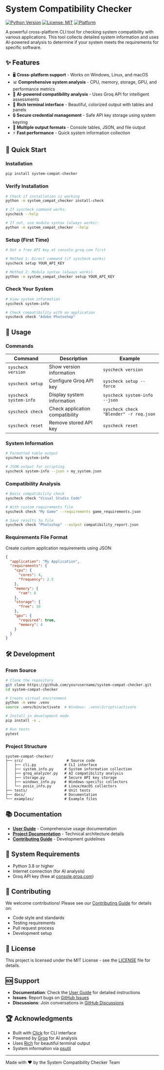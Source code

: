# System Compatibility Checker

[![Python Version](https://img.shields.io/badge/python-3.8%2B-blue.svg)](https://python.org)
[![License: MIT](https://img.shields.io/badge/License-MIT-yellow.svg)](https://opensource.org/licenses/MIT)
[![Platform](https://img.shields.io/badge/platform-Windows%20%7C%20Linux%20%7C%20macOS-lightgrey.svg)](https://github.com/yourusername/system-compat-checker)

A powerful cross-platform CLI tool for checking system compatibility with various applications. This tool collects detailed system information and uses AI-powered analysis to determine if your system meets the requirements for specific software.

## ✨ Features

- 🖥️ **Cross-platform support** - Works on Windows, Linux, and macOS
- 📊 **Comprehensive system analysis** - CPU, memory, storage, GPU, and performance metrics
- 🤖 **AI-powered compatibility analysis** - Uses Groq API for intelligent assessments
- 🎨 **Rich terminal interface** - Beautiful, colorized output with tables and panels
- 🔒 **Secure credential management** - Safe API key storage using system keyring
- 📄 **Multiple output formats** - Console tables, JSON, and file output
- ⚡ **Fast performance** - Quick system information collection

## 🚀 Quick Start

### Installation

```bash
pip install system-compat-checker
```

### Verify Installation

```bash
# Check if installation is working
python -m system_compat_checker install-check

# If syscheck command works:
syscheck --help

# If not, use module syntax (always works):
python -m system_compat_checker --help
```

### Setup (First Time)

```bash
# Get a free API key at console.groq.com first

# Method 1: Direct command (if syscheck works)
syscheck setup YOUR_API_KEY

# Method 2: Module syntax (always works)
python -m system_compat_checker setup YOUR_API_KEY
```

### Check Your System

```bash
# View system information
syscheck system-info

# Check compatibility with an application
syscheck check "Adobe Photoshop"
```

## 📖 Usage

### Commands

| Command | Description | Example |
|---------|-------------|---------|
| `syscheck version` | Show version information | `syscheck version` |
| `syscheck setup` | Configure Groq API key | `syscheck setup --force` |
| `syscheck system-info` | Display system information | `syscheck system-info --json` |
| `syscheck check` | Check application compatibility | `syscheck check "Blender" -r req.json` |
| `syscheck reset` | Remove stored API key | `syscheck reset` |

### System Information

```bash
# Formatted table output
syscheck system-info

# JSON output for scripting
syscheck system-info --json > my_system.json
```

### Compatibility Analysis

```bash
# Basic compatibility check
syscheck check "Visual Studio Code"

# With custom requirements file
syscheck check "My Game" --requirements game_requirements.json

# Save results to file
syscheck check "Photoshop" --output compatibility_report.json
```

### Requirements File Format

Create custom application requirements using JSON:

```json
{
  "application": "My Application",
  "requirements": {
    "cpu": {
      "cores": 4,
      "frequency": 2.5
    },
    "memory": {
      "ram": 8
    },
    "storage": {
      "free": 10
    },
    "gpu": {
      "required": true,
      "memory": 4
    }
  }
}
```

## 🛠️ Development

### From Source

```bash
# Clone the repository
git clone https://github.com/yourusername/system-compat-checker.git
cd system-compat-checker

# Create virtual environment
python -m venv .venv
source .venv/bin/activate  # Windows: .venv\Scripts\activate

# Install in development mode
pip install -e .

# Run tests
pytest
```

### Project Structure

```
system-compat-checker/
├── src/                    # Source code
│   ├── cli.py             # CLI interface
│   ├── system_info.py     # System information collection
│   ├── groq_analyzer.py   # AI compatibility analysis
│   ├── storage.py         # Secure API key storage
│   ├── windows_info.py    # Windows-specific collectors
│   └── posix_info.py      # Linux/macOS collectors
├── tests/                 # Unit tests
├── docs/                  # Documentation
└── examples/              # Example files
```

## 📚 Documentation

- **[User Guide](docs/USER_GUIDE.md)** - Comprehensive usage documentation
- **[Project Documentation](docs/PROJECT_DOCUMENTATION.md)** - Technical architecture details
- **[Contributing Guide](CONTRIBUTING.md)** - Development guidelines

## 🔧 System Requirements

- Python 3.8 or higher
- Internet connection (for AI analysis)
- Groq API key (free at [console.groq.com](https://console.groq.com/))

## 🤝 Contributing

We welcome contributions! Please see our [Contributing Guide](CONTRIBUTING.md) for details on:

- Code style and standards
- Testing requirements
- Pull request process
- Development setup

## 📄 License

This project is licensed under the MIT License - see the [LICENSE](LICENSE) file for details.

## 🆘 Support

- **Documentation**: Check the [User Guide](docs/USER_GUIDE.md) for detailed instructions
- **Issues**: Report bugs on [GitHub Issues](https://github.com/yourusername/system-compat-checker/issues)
- **Discussions**: Join conversations in [GitHub Discussions](https://github.com/yourusername/system-compat-checker/discussions)

## 🏆 Acknowledgments

- Built with [Click](https://click.palletsprojects.com/) for CLI interface
- Powered by [Groq](https://groq.com/) for AI analysis
- Uses [Rich](https://rich.readthedocs.io/) for beautiful terminal output
- System information via [psutil](https://psutil.readthedocs.io/)

---

Made with ❤️ by the System Compatibility Checker Team